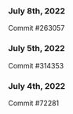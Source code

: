 ### July 8th, 2022

Commit #263057

### July 5th, 2022

Commit #314353


### July 4th, 2022

Commit #72281
